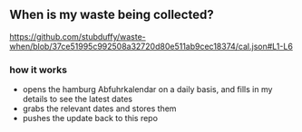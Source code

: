 ## When is my waste being collected?
  https://github.com/stubduffy/waste-when/blob/37ce51995c992508a32720d80e511ab9cec18374/cal.json#L1-L6
  
  ### how it works
  - opens the hamburg Abfuhrkalendar on a daily basis, and fills in my details to see the latest dates
  - grabs the relevant dates and stores them
  - pushes the update back to this repo
  
